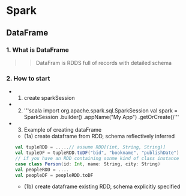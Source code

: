 # Spark
## DataFrame
### 1. What is DataFrame
>> DataFram is RDDS full of records with detailed schema
### 2. How to start
* 1. create sparkSession
* 2. '''scala
	import org.apache.spark.sql.SparkSession
	val spark = SparkSession
	.builder()
	.appName("My App")
	.getOrCreate()'''
* 3. Example of creating dataFrame
	* (1a) create dataframe from RDD, schema reflectively inferred  
	```scala
	val tupleRDD = .....// assume RDD[(int, String, String)]    
	val tupleDF = tupleRDD.toDF("bid", "bookname", "publishDate")  
	// if you have an RDD containing sonme kind of class instance  
	case class Person(id: Int, name: String, city: String)  
	val peopleRDD = ....  
	val peopleDF = peopleRDD.toDF  
	```
	* (1b) create dataframe existing RDD, schema explicitly specified



